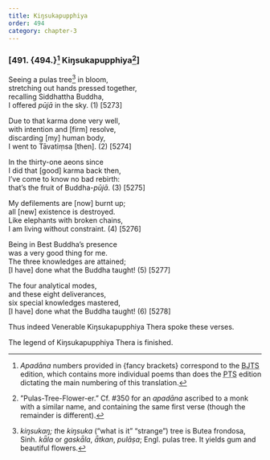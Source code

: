 ```yaml
---
title: Kiŋsukapupphiya
order: 494
category: chapter-3
---
```


### \[491. {494.}[^1] Kiŋsukapupphiya[^2]\]

Seeing a pulas tree[^3] in bloom,  
stretching out hands pressed together,  
recalling Siddhattha Buddha,  
I offered *pūjā* in the sky. (1) \[5273\]

Due to that karma done very well,  
with intention and \[firm\] resolve,  
discarding \[my\] human body,  
I went to Tāvatiṃsa \[then\]. (2) \[5274\]

In the thirty-one aeons since  
I did that \[good\] karma back then,  
I’ve come to know no bad rebirth:  
that’s the fruit of Buddha-*pūjā*. (3) \[5275\]

My defilements are \[now\] burnt up;  
all \[new\] existence is destroyed.  
Like elephants with broken chains,  
I am living without constraint. (4) \[5276\]

Being in Best Buddha’s presence  
was a very good thing for me.  
The three knowledges are attained;  
\[I have\] done what the Buddha taught! (5) \[5277\]

The four analytical modes,  
and these eight deliverances,  
six special knowledges mastered,  
\[I have\] done what the Buddha taught! (6) \[5278\]

Thus indeed Venerable Kiŋsukapupphiya Thera spoke these verses.

The legend of Kiŋsukapupphiya Thera is finished.

[^1]: *Apadāna* numbers provided in {fancy brackets} correspond to the <abbr title="Buddha Jayanthi Tripitaka Series">BJTS</abbr> edition, which contains more individual poems than does the <abbr title="Pali Text Society">PTS</abbr> edition dictating the main numbering of this translation.

[^2]: ”Pulas-Tree-Flower-er.” Cf. \#350 for an *apadāna* ascribed to a monk with a similar name, and containing the same first verse (though the remainder is different).

[^3]: *kiŋsukaŋ; t*he *kiŋsuka* (“what is it” “strange”) tree is Butea frondosa, Sinh. *kǟla* or *gaskǟla*, *ǟtkan*, *pulāṣa*; Engl. pulas tree. It yields gum and beautiful flowers.
